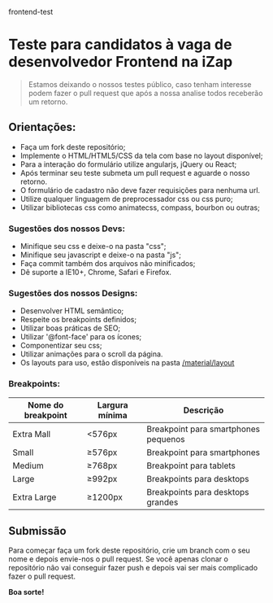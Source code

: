 frontend-test
# Teste para candidatos à vaga de desenvolvedor Frontend na iZap


> Estamos deixando o nossos testes público, caso tenham interesse podem fazer o pull request que após a nossa analise todos receberão um retorno.


## Orientações:

* Faça um fork deste repositório;
* Implemente o HTML/HTML5/CSS da tela com base no layout disponível;
* Para a interação do formulário utilize angularjs, jQuery ou React;
* Após terminar seu teste submeta um pull request e aguarde o nosso retorno.
* O formulário de cadastro não deve fazer requisições para nenhuma url.
* Utilize qualquer linguagem de preprocessador css ou css puro;
* Utilizar bibliotecas css como animatecss, compass, bourbon ou outras;

### Sugestões dos nossos Devs:

* Minifique seu css e deixe-o na pasta "css";
* Minifique seu javascript e deixe-o na pasta "js";
* Faça commit também dos arquivos não minificados;
* Dê suporte a IE10+, Chrome, Safari e Firefox.

### Sugestões dos nossos Designs:

* Desenvolver HTML semântico;
* Respeite os breakpoints definidos;
* Utilizar boas práticas de SEO;
* Utilizar '@font-face' para os ícones;
* Componentizar seu css;
* Utilizar animações para o scroll da página.
* Os layouts para uso, estão disponíveis na pasta [/material/layout](/material/layout)

### Breakpoints:

| Nome do breakpoint | Largura mínima | Descrição                           |
|--------------------|----------------|-------------------------------------|
| Extra Mall         | <576px         | Breakpoint para smartphones pequenos|
| Small              | ≥576px         | Breakpoint para smartphones         |
| Medium             | ≥768px         | Breakpoint para tablets             |
| Large              | ≥992px         | Breakpoints para desktops           |
| Extra Large        | ≥1200px        | Breakpoints para desktops grandes   |


## Submissão

Para começar faça um fork deste repositório, crie um branch com o seu nome e depois envie-nos o pull request.
Se você apenas clonar o repositório não vai conseguir fazer push e depois vai ser mais complicado fazer o pull request.


**Boa sorte!**
